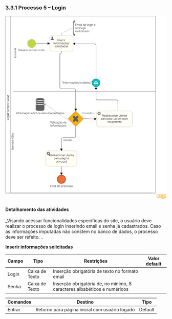 ### 3.3.1 Processo 5 – Login



![Modelo BPMN do PROCESSO 5](../processos/imagens/login.png)

#### Detalhamento das atividades

_Visando acessar funcionalidades específicas do site, o usuário deve realizar o processo de login inserindo email e senha já cadastrados. Caso as informações imputadas não constem no banco de dados, o processo deve ser refeito.
_


**Inserir informações solicitadas**

| **Campo**       | **Tipo**         | **Restrições** | **Valor default** |
| ---             | ---              | ---            | ---               |
| Login | Caixa de Texto | Inserção obrigatória de texto no formato email |                   |
| Senha | Caixa de Texto | Inserção obrigatória de, no mínimo, 8 caracteres albabéticos e numéricos |                |

| **Comandos**         |  **Destino**                   | **Tipo** |
| ---                  | ---                            | ---               |
| Entrar | Retorno para página inicial com usuário logado | Default |

